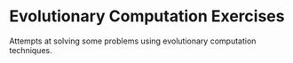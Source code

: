 Evolutionary Computation Exercises
==================================

Attempts at solving some problems using evolutionary computation techniques.
